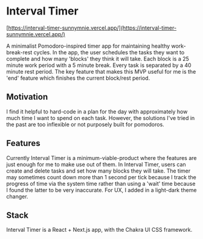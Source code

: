 # Interval Timer
[https://interval-timer-sunnymnie.vercel.app/](https://interval-timer-sunnymnie.vercel.app/)

A minimalist Pomodoro-inspired timer app for maintaining healthy work-break-rest
cycles. In the app, the user schedules the tasks they want to complete and how
many 'blocks' they think it will take. Each block is a 25 minute work period with
a 5 minute break. Every task is separated by a 40 minute rest
period. The key feature that makes this MVP useful for me is the 'end' feature
which finishes the current block/rest period. 

## Motivation
I find it helpful to hard-code in a plan for the day with approximately how much
time I want to spend on each task. However, the solutions I've tried in the past
are too inflexible or not purposely built for pomodoros. 

## Features
Currently Interval Timer is a minimum-viable-product where the features are just
enough for me to make use out of them. In Interval Timer, users can create and
delete tasks and set how many blocks they will take. The timer may sometimes
count down more than 1 second per tick because I track the progress of time via
the system time rather than using a 'wait' time because I found the latter to be
very inaccurate. For UX, I added in a light-dark theme changer. 

## Stack
Interval Timer is a React + Next.js app, with the Chakra UI CSS framework. 